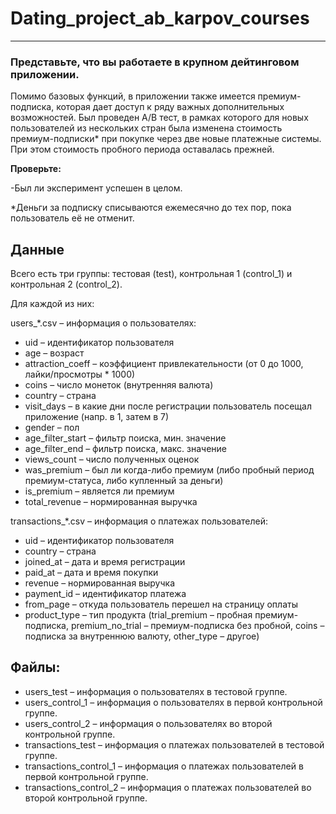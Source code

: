 # Dating_project_ab_karpov_courses
-----------------------
### Представьте, что вы работаете в крупном дейтинговом приложении.

Помимо базовых функций, в приложении также имеется премиум-подписка, которая дает доступ к ряду важных дополнительных возможностей. Был проведен A/B тест, в рамках которого для новых пользователей из нескольких стран была изменена стоимость премиум-подписки* при покупке через две новые платежные системы. При этом стоимость пробного периода оставалась прежней.

**Проверьте:**

-Был ли эксперимент успешен в целом.

*Деньги за подписку списываются ежемесячно до тех пор, пока пользователь её не отменит.

## Данные

Всего есть три группы: тестовая (test), контрольная 1 (control_1) и контрольная 2 (control_2). 

Для каждой из них:

users_*.csv – информация о пользователях:

- uid – идентификатор пользователя
- age – возраст
- attraction_coeff – коэффициент привлекательности (от 0 до 1000, лайки/просмотры * 1000)
- coins – число монеток (внутренняя валюта)
- country – страна  
- visit_days – в какие дни после регистрации пользователь посещал приложение (напр. в 1, затем в 7)
- gender – пол
- age_filter_start  – фильтр поиска, мин. значение 
- age_filter_end  – фильтр поиска, макс. значение 
- views_count – число полученных оценок 
- was_premium – был ли когда-либо премиум (либо пробный период премиум-статуса, либо купленный за деньги)
- is_premium –  является ли премиум
- total_revenue – нормированная выручка 


transactions_*.csv – информация о платежах пользователей:

- uid – идентификатор пользователя
- country – страна
- joined_at – дата и время регистрации
- paid_at – дата и время покупки
- revenue – нормированная выручка
- payment_id – идентификатор платежа
- from_page – откуда пользователь перешел на страницу оплаты
- product_type – тип продукта (trial_premium – пробная премиум-подписка, premium_no_trial – премиум-подписка без пробной, coins – подписка за внутреннюю валюту, other_type – другое) 

## Файлы:

- users_test – информация о пользователях в тестовой группе. 
- users_control_1 – информация о пользователях в первой контрольной группе. 
- users_control_2 – информация о пользователях во второй контрольной группе. 
- transactions_test – информация о платежах пользователей в тестовой группе. 
- transactions_control_1 – информация о платежах пользователей в первой контрольной группе. 
- transactions_control_2 – информация о платежах пользователей во второй контрольной группе.

